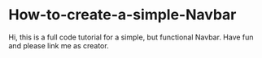 # How-to-create-a-simple-Navbar
Hi, this is a full code tutorial for a simple, but functional Navbar. Have fun and please link me as creator. 
